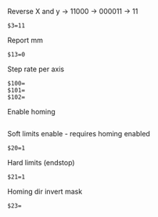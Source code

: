 Reverse X and y -> 11000 -> 000011 -> 11
```
$3=11
```

Report mm
```
$13=0
```

Step rate per axis
```
$100=
$101=
$102=
```

Enable homing
```

```

Soft limits enable - requires homing enabled
```
$20=1
```

Hard limits (endstop)
```
$21=1
```

Homing dir invert mask
```
$23=
```
